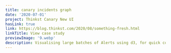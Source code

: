 ```yaml
---
title: canary incidents graph
date: '2020-07-01'
project: Thinkst Canary New UI
hasLink: true
link: https://blog.thinkst.com/2020/08/something-fresh.html
linkTitle: View case study
previewImage: '9.webp'
description: Visualising large batches of Alerts using d3, for quick comprehension and triage. Built on work done by Nick Rohrbeck.
---
```

